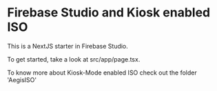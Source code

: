 # Firebase Studio and Kiosk enabled ISO

This is a NextJS starter in Firebase Studio.

To get started, take a look at src/app/page.tsx.

To know more about Kiosk-Mode enabled ISO check out the folder 'AegisISO'
